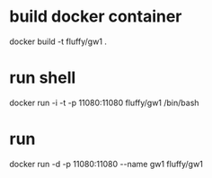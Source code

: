 # build docker container

docker build -t fluffy/gw1 .

# run shell

docker run -i -t  -p 11080:11080    fluffy/gw1 /bin/bash

# run

docker run -d -p 11080:11080 --name gw1  fluffy/gw1

